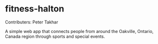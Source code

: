 # fitness-halton
Contributers:
Peter Takhar

A simple web app that connects people from around the Oakville, Ontario, Canada region through sports and special events.

